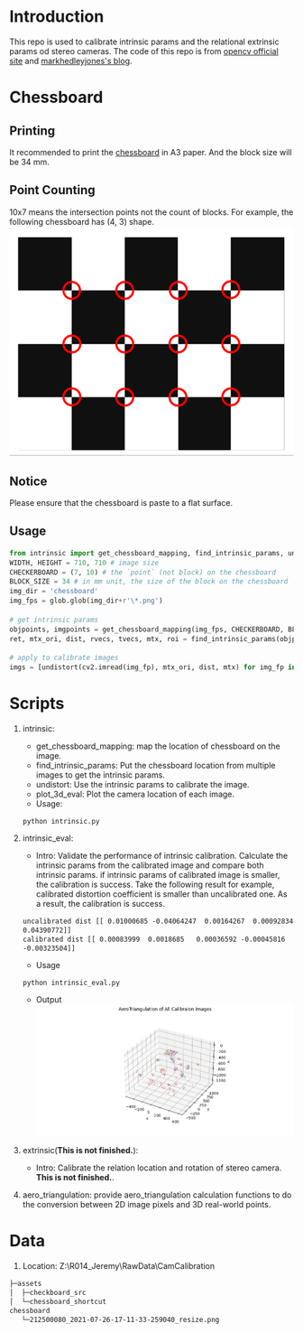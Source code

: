 # Introduction
This repo is used to calibrate intrinsic params and the relational extrinsic params od stereo cameras. The code of this repo is from [opencv official site](https://learnopencv.com/camera-calibration-using-opencv/) and [markhedleyjones's blog](https://markhedleyjones.com/projects/calibration-checkerboard-collection).

# Chessboard
## Printing
It recommended to print the [chessboard](assets/checkboard_src/Checkerboard-A3-35mm-10x7.pdf) in A3 paper. And the block size will be 34 mm.

## Point Counting
10x7 means the intersection points not the count of blocks. For example, the following chessboard has (4, 3) shape.
![chessboard](assets/chessboard_shortcut/chessboard_shortcut.PNG)

## Notice
Please ensure that the chessboard is paste to a flat surface.

## Usage
```python
from intrinsic import get_chessboard_mapping, find_intrinsic_params, undistort
WIDTH, HEIGHT = 710, 710 # image size
CHECKERBOARD = (7, 10) # the `point` (not block) on the chessboard
BLOCK_SIZE = 34 # in mm unit, the size of the block on the chessboard
img_dir = 'chessboard'
img_fps = glob.glob(img_dir+r'\*.png')

# get intrinsic params
objpoints, imgpoints = get_chessboard_mapping(img_fps, CHECKERBOARD, BLOCK_SIZE, imshow=False)
ret, mtx_ori, dist, rvecs, tvecs, mtx, roi = find_intrinsic_params(objpoints, imgpoints, (HEIGHT, WIDTH))

# apply to calibrate images
imgs = [undistort(cv2.imread(img_fp), mtx_ori, dist, mtx) for img_fp in img_fps]
```

# Scripts
1. intrinsic: 
    - get_chessboard_mapping: map the location of chessboard on the image.
    - find_intrinsic_params: Put the chessboard location from multiple images to get the intrinsic params.
    - undistort: Use the intrinsic params to calibrate the image.
    - plot_3d_eval: Plot the camera location of each image.
    - Usage:
    ```
    python intrinsic.py
    ```

2. intrinsic_eval: 
    - Intro: Validate the performance of intrinsic calibration. Calculate the intrinsic params from the calibrated image and compare both intrinsic params. if intrinsic params of calibrated image is smaller, the calibration is success. Take the following result for example, calibrated distortion coefficient is smaller than uncalibrated one. As a result, the calibration is success.
    ```
    uncalibrated dist [[ 0.01000685 -0.04064247  0.00164267  0.00092834  0.04390772]]
    calibrated dist [[ 0.00083999  0.0018685   0.00036592 -0.00045816 -0.00323504]]
    ```
    - Usage
    ```
    python intrinsic_eval.py
    ```
    - Output
    ![camera_location_3d](assets/output/camera_location_3d.png)

3. extrinsic(**This is not finished.**): 
    - Intro: Calibrate the relation location and rotation of stereo camera. **This is not finished.**.

4. aero_triangulation: provide aero_triangulation calculation functions to do the conversion between 2D image pixels and 3D real-world points.

# Data
1. Location: Z:\R014_Jeremy\RawData\CamCalibration
```
├─assets
│  ├─checkboard_src     
│  └─chessboard_shortcut
chessboard
   └─212500080_2021-07-26-17-11-33-259040_resize.png